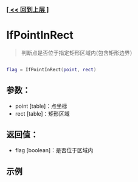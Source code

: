 ### [[ << 回到上层 ]](index.md)

# IfPointInRect

> 判断点是否位于指定矩形区域内(包含矩形边界）

```lua

flag = IfPointInRect(point, rect)

```

## 参数：

+ point [table]：点坐标
+ rect [table]：矩形区域

## 返回值：

+ flag [boolean]：是否位于区域内

## 示例

```lua

```